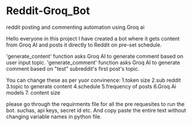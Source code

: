# Reddit-Groq_Bot
reddit posting and commenting automation using Groq ai

Hello everyone in this project I have created a bot where it gets content from Groq AI and posts it directly to Reddit on pre-set schedule.

'generate_content' function asks Groq AI to generate comment based on user input topic.
'generate_comment' function asks Groq AI to generate comment based on "test" subreddit's first post's topic.

You can change these as per yuor convinence:
1.token size
2.sub reddit
3.topic to generate content
4.schedule
5.frequency of posts
6.Groq Ai models
7. content size

please go through the requirments file for all the pre requesites to run the bot. suchas, api keys, secret id etc. And copy paste the entire text without changing variable names in python file.

